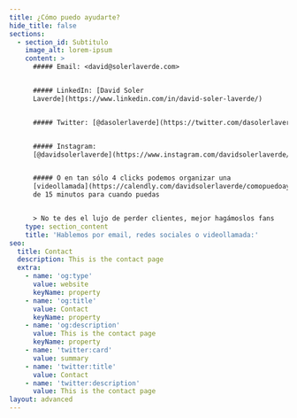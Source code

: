 ```yaml
---
title: ¿Cómo puedo ayudarte?
hide_title: false
sections:
  - section_id: Subtitulo
    image_alt: lorem-ipsum
    content: >
      ##### Email: <david@solerlaverde.com>


      ##### LinkedIn: [David Soler
      Laverde](https://www.linkedin.com/in/david-soler-laverde/)


      ##### Twitter: [@dasolerlaverde](https://twitter.com/dasolerlaverde)


      ##### Instagram:
      [@davidsolerlaverde](https://www.instagram.com/davidsolerlaverde/)


      ##### O en tan sólo 4 clicks podemos organizar una
      [videollamada](https://calendly.com/davidsolerlaverde/comopuedoayudarte)
      de 15 minutos para cuando puedas


      > No te des el lujo de perder clientes, mejor hagámoslos fans
    type: section_content
    title: 'Hablemos por email, redes sociales o videollamada:'
seo:
  title: Contact
  description: This is the contact page
  extra:
    - name: 'og:type'
      value: website
      keyName: property
    - name: 'og:title'
      value: Contact
      keyName: property
    - name: 'og:description'
      value: This is the contact page
      keyName: property
    - name: 'twitter:card'
      value: summary
    - name: 'twitter:title'
      value: Contact
    - name: 'twitter:description'
      value: This is the contact page
layout: advanced
---
```

